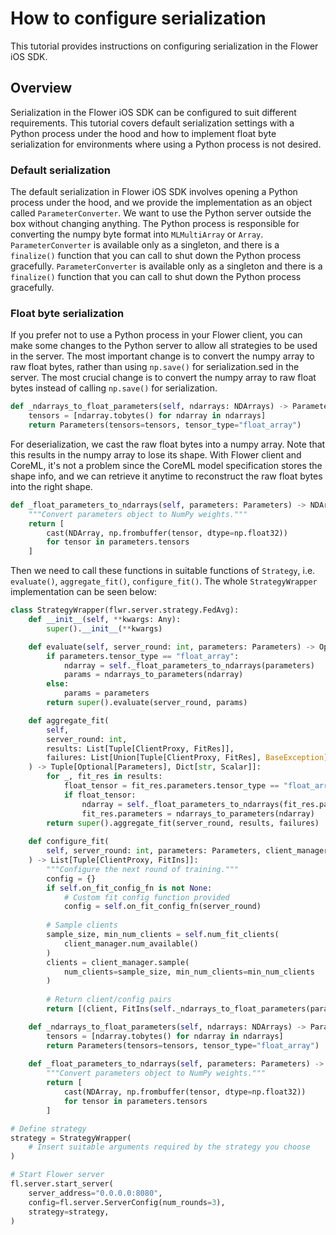# How to configure serialization

This tutorial provides instructions on configuring serialization in the Flower iOS SDK.

## Overview

Serialization in the Flower iOS SDK can be configured to suit different requirements. This tutorial covers default serialization settings with a Python process under the hood and how to implement float byte serialization for environments where using a Python process is not desired.

### Default serialization

The default serialization in Flower iOS SDK involves opening a Python process under the hood, and we provide the implementation as an object called ``ParameterConverter``. We want to use the Python server outside the box without changing anything. The Python process is responsible for converting the numpy byte format into `MLMultiArray` or `Array`. ``ParameterConverter`` is available only as a singleton, and there is a `finalize()` function that you can call to shut down the Python process gracefully. ``ParameterConverter`` is available only as a singleton and there is a `finalize()` function that you can call to shut down the Python process gracefully.

### Float byte serialization

If you prefer not to use a Python process in your Flower client, you can make some changes to the Python server to allow all strategies to be used in the server. The most important change is to convert the numpy array to raw float bytes, rather than using `np.save()` for serialization.sed in the server. The most crucial change is to convert the numpy array to raw float bytes instead of calling `np.save()` for serialization.

```python
def _ndarrays_to_float_parameters(self, ndarrays: NDArrays) -> Parameters:
    tensors = [ndarray.tobytes() for ndarray in ndarrays]
    return Parameters(tensors=tensors, tensor_type="float_array")
```

For deserialization, we cast the raw float bytes into a numpy array. Note that this results in the numpy array to lose its shape. With Flower client and CoreML, it's not a problem since the CoreML model specification stores the shape info, and we can retrieve it anytime to reconstruct the raw float bytes into the right shape.

```python
def _float_parameters_to_ndarrays(self, parameters: Parameters) -> NDArrays:
    """Convert parameters object to NumPy weights."""
    return [
        cast(NDArray, np.frombuffer(tensor, dtype=np.float32))
        for tensor in parameters.tensors
    ]
```

Then we need to call these functions in suitable functions of `Strategy`, i.e. `evaluate()`, `aggregate_fit()`, `configure_fit()`. The whole `StrategyWrapper` implementation can be seen below:

```python
class StrategyWrapper(flwr.server.strategy.FedAvg):
    def __init__(self, **kwargs: Any):
        super().__init__(**kwargs)

    def evaluate(self, server_round: int, parameters: Parameters) -> Optional[Tuple[float, Dict[str, Scalar]]]:
        if parameters.tensor_type == "float_array":
            ndarray = self._float_parameters_to_ndarrays(parameters)
            params = ndarrays_to_parameters(ndarray)
        else:
            params = parameters
        return super().evaluate(server_round, params)

    def aggregate_fit(
        self,
        server_round: int,
        results: List[Tuple[ClientProxy, FitRes]],
        failures: List[Union[Tuple[ClientProxy, FitRes], BaseException]],
    ) -> Tuple[Optional[Parameters], Dict[str, Scalar]]:
        for _, fit_res in results:
            float_tensor = fit_res.parameters.tensor_type == "float_array"
            if float_tensor:
                ndarray = self._float_parameters_to_ndarrays(fit_res.parameters)
                fit_res.parameters = ndarrays_to_parameters(ndarray)
        return super().aggregate_fit(server_round, results, failures)
    
    def configure_fit(
        self, server_round: int, parameters: Parameters, client_manager: ClientManager
    ) -> List[Tuple[ClientProxy, FitIns]]:
        """Configure the next round of training."""
        config = {}
        if self.on_fit_config_fn is not None:
            # Custom fit config function provided
            config = self.on_fit_config_fn(server_round)
        
        # Sample clients
        sample_size, min_num_clients = self.num_fit_clients(
            client_manager.num_available()
        )
        clients = client_manager.sample(
            num_clients=sample_size, min_num_clients=min_num_clients
        )
        
        # Return client/config pairs
        return [(client, FitIns(self._ndarrays_to_float_parameters(parameters), config)) for client in clients]

    def _ndarrays_to_float_parameters(self, ndarrays: NDArrays) -> Parameters:
        tensors = [ndarray.tobytes() for ndarray in ndarrays]
        return Parameters(tensors=tensors, tensor_type="float_array")
        
    def _float_parameters_to_ndarrays(self, parameters: Parameters) -> NDArrays:
        """Convert parameters object to NumPy weights."""
        return [
            cast(NDArray, np.frombuffer(tensor, dtype=np.float32))
            for tensor in parameters.tensors
        ]

# Define strategy
strategy = StrategyWrapper(
    # Insert suitable arguments required by the strategy you choose
)

# Start Flower server
fl.server.start_server(
    server_address="0.0.0.0:8080",
    config=fl.server.ServerConfig(num_rounds=3),
    strategy=strategy,
)
```
